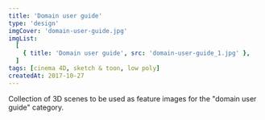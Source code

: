 ```yaml
---
title: 'Domain user guide'
type: 'design'
imgCover: 'domain-user-guide.jpg'
imgList:
  [
    { title: 'Domain user guide', src: 'domain-user-guide_1.jpg' },
  ]
tags: [cinema 4D, sketch & toon, low poly]
createdAt: 2017-10-27
---
```


Collection of 3D scenes to be used as feature images for the "domain user guide" category.
<!--more-->